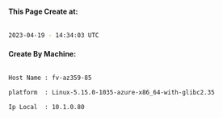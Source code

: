 
   
#### This Page Create at:

```bash

2023-04-19 - 14:34:03 UTC

```

#### Create By Machine:

```bash

Host Name : fv-az359-85

platform  : Linux-5.15.0-1035-azure-x86_64-with-glibc2.35

Ip Local  : 10.1.0.80

```

